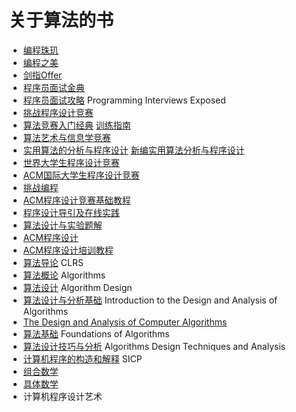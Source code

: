 # 关于算法的书

+ [编程珠玑](https://book.douban.com/subject/3227098/)
+ [编程之美](https://book.douban.com/subject/3004255/)
+ [剑指Offer](https://book.douban.com/subject/6966465/)
+ [程序员面试金典](https://book.douban.com/subject/25753386/)
+ [程序员面试攻略](https://book.douban.com/subject/25782529/)
Programming Interviews Exposed
+ [挑战程序设计竞赛](https://book.douban.com/subject/24749842/)
+ [算法竞赛入门经典](https://book.douban.com/subject/25902102/)
[训练指南](https://book.douban.com/subject/20254543/)
+ [算法艺术与信息学竞赛](https://book.douban.com/subject/1154204/)
+ [实用算法的分析与程序设计](https://book.douban.com/subject/1231696/)
[新编实用算法分析与程序设计](https://book.douban.com/subject/3070758/)
+ [世界大学生程序设计竞赛](https://book.douban.com/subject/3905078/)
+ [ACM国际大学生程序设计竞赛](https://book.douban.com/subject/20505391/)
+ [挑战编程](https://book.douban.com/subject/3879470/)
+ [ACM程序设计竞赛基础教程](https://book.douban.com/subject/5339665/)
+ [程序设计导引及在线实践](https://book.douban.com/subject/2300986/)
+ [算法设计与实验题解](https://book.douban.com/subject/1909899/)
+ [ACM程序设计](https://book.douban.com/subject/6379918/)
+ [ACM程序设计培训教程](https://book.douban.com/subject/2314690/)
+ [算法导论](https://book.douban.com/subject/20432061/)
CLRS
+ [算法概论](https://book.douban.com/subject/3155710/)
Algorithms
+ [算法设计](https://book.douban.com/subject/2035809/)
Algorithm Design
+ [算法设计与分析基础](https://book.douban.com/subject/1968704/)
Introduction to the Design and Analysis of Algorithms
+ [The Design and Analysis of Computer Algorithms](https://book.douban.com/subject/1889238/)
+ [算法基础](https://book.douban.com/subject/26741083/)
Foundations of Algorithms
+ [算法设计技巧与分析](https://book.douban.com/subject/1177989/)
Algorithms Design Techniques and Analysis
+ [计算机程序的构造和解释](https://book.douban.com/subject/1148282/)
SICP
+ [组合数学](https://book.douban.com/subject/10606626/)
+ [具体数学](https://book.douban.com/subject/21323941/)
+ 计算机程序设计艺术

